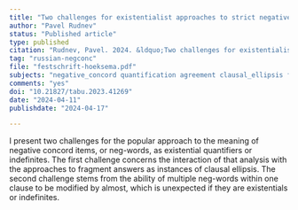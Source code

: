 ```yaml
---
title: "Two challenges for existentialist approaches to strict negative concord"
author: "Pavel Rudnev"
status: "Published article"
type: published
citation: "Rudnev, Pavel. 2024. &ldquo;Two challenges for existentialist approaches to strict negative concord.&rdquo; <em>TABU: Bulletin voor Taalwetenschap</em> 2024 Special Issue ‘Festschrift for Jack Hoeksema – Festschrift voor Jack Hoeksema’, 312–328."
tag: "russian-negconc"
file: "festschrift-hoeksema.pdf"
subjects: "negative_concord quantification agreement clausal_ellipsis fragment_answers syntax_semantics_interface"
comments: "yes"
doi: "10.21827/tabu.2023.41269"
date: "2024-04-11"
publishdate: "2024-04-17"

---
```



I present two challenges for the popular approach to the meaning of negative concord items, or neg-words, as existential quantifiers or indefinites. The first challenge concerns the interaction of that analysis with the approaches to fragment answers as instances of clausal ellipsis. The second challenge stems from the ability of multiple neg-words within one clause to be modified by almost, which is unexpected if they are existentials or indefinites.
